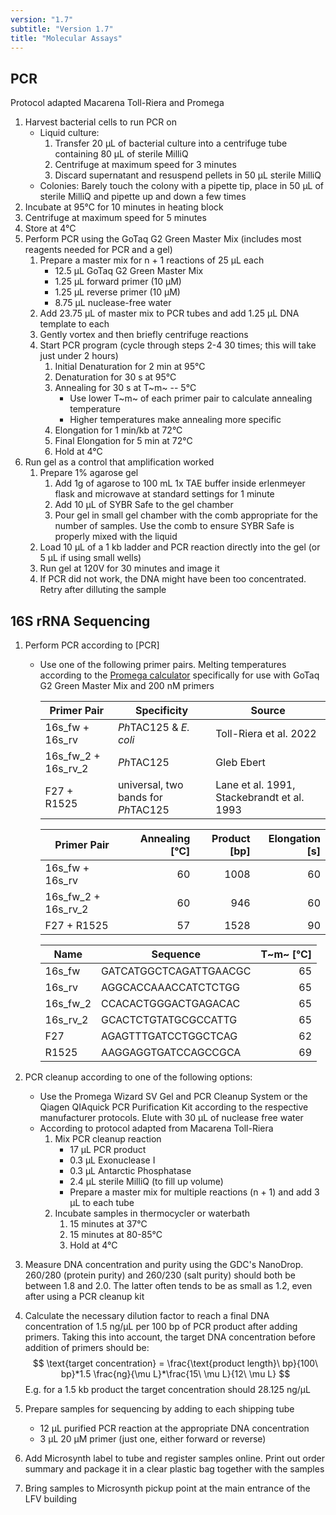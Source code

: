 ```yaml
---
version: "1.7"
subtitle: "Version 1.7"
title: "Molecular Assays"
---
```



## PCR

Protocol adapted Macarena Toll-Riera and Promega

1. Harvest bacterial cells to run PCR on
   - Liquid culture:
      1. Transfer 20 µL of bacterial culture into a centrifuge tube containing 80 µL of sterile MilliQ
      2. Centrifuge at maximum speed for 3 minutes
      3. Discard supernatant and resuspend pellets in 50 µL sterile MilliQ
   - Colonies: Barely touch the colony with a pipette tip, place in 50 µL of sterile MilliQ and pipette up and down a few times
2. Incubate at 95°C for 10 minutes in heating block
3. Centrifuge at maximum speed for 5 minutes
4. Store at 4°C
5. Perform PCR using the GoTaq G2 Green Master Mix (includes most reagents needed for PCR and a gel)
   1. Prepare a master mix for n + 1 reactions of 25 µL each
      - 12.5 µL GoTaq G2 Green Master Mix
      - 1.25 µL forward primer (10 µM)
      - 1.25 µL reverse primer (10 µM)
      - 8.75 µL nuclease-free water
   2. Add 23.75 µL of master mix to PCR tubes and add 1.25 µL DNA template to each
   3. Gently vortex and then briefly centrifuge reactions
   4. Start PCR program (cycle through steps 2-4 30 times; this will take just under 2 hours)
      1. Initial Denaturation for 2 min at 95°C
      2. Denaturation for 30 s at 95°C
      3. Annealing for 30 s at T~m~ -- 5°C
         - Use lower T~m~ of each primer pair to calculate annealing temperature
         - Higher temperatures make annealing more specific
      4. Elongation for 1 min/kb at 72°C
      5. Final Elongation for 5 min at 72°C
      6. Hold at 4°C
6. Run gel as a control that amplification worked
   1. Prepare 1% agarose gel
      1. Add 1g of agarose to 100 mL 1x TAE buffer inside erlenmeyer flask and microwave at standard settings for 1 minute
      2. Add 10 µL of SYBR Safe to the gel chamber
      3. Pour gel in small gel chamber with the comb appropriate for the number of samples. Use the comb to ensure SYBR Safe is properly mixed with the liquid
   2. Load 10 µL of a 1 kb ladder and PCR reaction directly into the gel (or 5 µL if using small wells)
   3. Run gel at 120V for 30 minutes and image it
   4. If PCR did not work, the DNA might have been too concentrated. Retry after dilluting the sample

## 16S rRNA Sequencing

1. Perform PCR according to [PCR]
   - Use one of the following primer pairs. Melting temperatures according to the [Promega calculator](https://ch.promega.com/resources/tools/biomath/tm-calculator/) specifically for use with GoTaq G2 Green Master Mix and 200 nM primers

     | Primer Pair         | Specificity                         | Source                                     |
     | --- | ----- | ---- |
     | 16s_fw + 16s_rv     | *Ph*TAC125 & *E. coli*              | Toll-Riera et al. 2022                     |
     | 16s_fw_2 + 16s_rv_2 | *Ph*TAC125                          | Gleb Ebert                                 |
     | F27 + R1525         | universal, two bands for *Ph*TAC125 | Lane et al. 1991, Stackebrandt et al. 1993 |

     | Primer Pair         | Annealing \[°C\] | Product \[bp\] | Elongation \[s\] |
     | ------------------- | ---------------: | -------------: | ---------------: |
     | 16s_fw + 16s_rv     |               60 |           1008 |               60 |
     | 16s_fw_2 + 16s_rv_2 |               60 |            946 |               60 |
     | F27 + R1525         |               57 |           1528 |               90 |

     | Name     | Sequence               | T~m~ \[°C\] |
     | -------- | ---------------------- | ----------: |
     | 16s_fw   | GATCATGGCTCAGATTGAACGC |          65 |
     | 16s_rv   | AGGCACCAAACCATCTCTGG   |          65 |
     | 16s_fw_2 | CCACACTGGGACTGAGACAC   |          65 |
     | 16s_rv_2 | GCACTCTGTATGCGCCATTG   |          65 |
     | F27      | AGAGTTTGATCCTGGCTCAG   |          62 |
     | R1525    | AAGGAGGTGATCCAGCCGCA   |          69 |

2. PCR cleanup according to one of the following options:
   - Use the Promega Wizard SV Gel and PCR Cleanup System or the Qiagen QIAquick PCR Purification Kit according to the respective manufacturer protocols. Elute with 30 µL of nuclease free water
   - According to protocol adapted from Macarena Toll-Riera
     1. Mix PCR cleanup reaction
        - 17 µL PCR product
        - 0.3 µL Exonuclease I
        - 0.3 µL Antarctic Phosphatase
        - 2.4 µL sterile MilliQ (to fill up volume)
        - Prepare a master mix for multiple reactions (n + 1) and add 3 µL to each tube
     2. Incubate samples in thermocycler or waterbath
        1. 15 minutes at 37°C
        2. 15 minutes at 80-85°C
        3. Hold at 4°C
3. Measure DNA concentration and purity using the GDC's NanoDrop. 260/280 (protein purity) and 260/230 (salt purity) should both be between 1.8 and 2.0. The latter often tends to be as small as 1.2, even after using a PCR cleanup kit
4. Calculate the necessary dilution factor to reach a final DNA concentration of 1.5 ng/µL per 100 bp of PCR product after adding primers. Taking this into account, the target DNA concentration before addition of primers should be:
   $$ \text{target concentration} = \frac{\text{product length}\ bp}{100\ bp}*1.5 \frac{ng}{\mu L}*\frac{15\ \mu L}{12\ \mu L} $$
   E.g. for a 1.5 kb product the target concentration should 28.125 ng/µL
5. Prepare samples for sequencing by adding to each shipping tube
   - 12 µL purified PCR reaction at the appropriate DNA concentration
   - 3 µL 20 µM primer (just one, either forward or reverse)
6. Add Microsynth label to tube and register samples online. Print out order summary and package it in a clear plastic bag together with the samples
7. Bring samples to Microsynth pickup point at the main entrance of the LFV building

